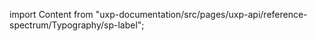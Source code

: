 
import Content from "uxp-documentation/src/pages/uxp-api/reference-spectrum/Typography/sp-label";

<Content query="product=photoshop"/>
